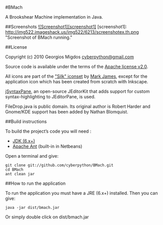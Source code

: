 #BMach

A Brookshear Machine implementation in Java.

##Screenshots
<a href="http://img522.imageshack.us/img522/6213/screenshotex.png">![Screenshot1][screenshot1]</a>
[screenshot1]: http://img522.imageshack.us/img522/6213/screenshotex.th.png  "Screenshot of BMach running."

##License

Copyright (c) 2010 Georgios Migdos <cyberpython@gmail.com>

Source code is available under the terms of the [Apache license v2.0](http://www.apache.org/licenses/LICENSE-2.0).

All icons are part of the ["Silk" iconset](http://www.famfamfam.com/lab/icons/silk/) by [Mark James](http://www.famfamfam.com/about/), except for the application icon which has been created from scratch with Inkscape.

[jSyntaxPane](http://code.google.com/p/jsyntaxpane/), an open-source JEditorKit that adds support for custom syntax-highlighting to JEditorPane, is used.

FileDrop.java is public domain. Its original author is Robert Harder and Gnome/KDE support has been added by Nathan Blomquist.

##Build instructions

To build the project’s code you will need :

- [JDK (6.x+)](http://www.oracle.com/technetwork/java/javase/downloads/index.html)
- [Apache Ant](http://ant.apache.org/) (built-in in Netbeans)

Open a terminal and give:

    git clone git://github.com/cyberpython/BMach.git
    cd BMach
    ant clean jar

##How to run the application

To run the application you must have a JRE (6.x+) installed. Then you can give:

    java -jar dist/bmach.jar

Or simply double click on dist/bmach.jar


